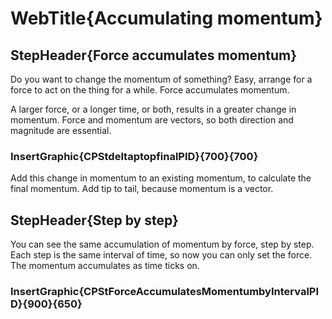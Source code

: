 # WebTitle{Accumulating momentum}

## StepHeader{Force accumulates momentum}

Do you want to change the momentum of something? Easy, arrange for a force to act on the thing for a while. Force accumulates momentum.

A larger force, or a longer time, or both, results in a greater change in momentum. Force and momentum are vectors, so both direction and magnitude are essential.

### InsertGraphic{CPStdeltaptopfinalPID}{700}{700}

Add this change in momentum to an existing momentum, to calculate the final momentum. Add tip to tail, because momentum is a vector.

## StepHeader{Step by step}

You can see the same accumulation of momentum by force, step by step. Each step is the same interval of time, so now you can only set the force. The momentum accumulates as time ticks on.

### InsertGraphic{CPStForceAccumulatesMomentumbyIntervalPID}{900}{650}
